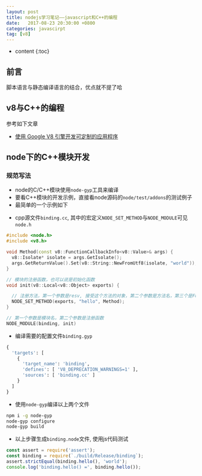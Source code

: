 ```yaml
---
layout: post
title: nodejs学习笔记——javascript和C++的编程
date:   2017-08-23 20:30:00 +0800
categories: javascirpt
tag: [v8]
---
```



* content
{:toc}

## 前言

脚本语言与静态编译语言的结合，优点就不提了哈

## v8与C++的编程

参考如下文章

- [使用 Google V8 引擎开发可定制的应用程序](https://www.ibm.com/developerworks/cn/opensource/os-cn-v8engine/)


## node下的C++模块开发

### 规范写法

- node的C/C++模块使用`node-gyp`工具来编译
- 要看C++模块的开发示例，直接看node源码的`node/test/addons`的测试例子
- 最简单的一个示例如下

+ cpp源文件`binding.cc`, 其中的宏定义`NODE_SET_METHOD`与`NODE_MODULE`可见`node.h`

```cpp
#include <node.h>
#include <v8.h>

void Method(const v8::FunctionCallbackInfo<v8::Value>& args) {
  v8::Isolate* isolate = args.GetIsolate();
  args.GetReturnValue().Set(v8::String::NewFromUtf8(isolate, "world"));
}

// 模块的注册函数，也可以说是初始化函数
void init(v8::Local<v8::Object> exports) {

  // 注册方法，第一个参数是resv, 接受这个方法的对象，第二个参数是方法名，第三个是FunctionCallback, 这个方法的执行体
  NODE_SET_METHOD(exports, "hello", Method);
}

// 第一个参数是模块名，第二个参数是注册函数
NODE_MODULE(binding, init)
```

+ 编译需要的配置文件`binding.gyp`

```python
{
  'targets': [
    {
      'target_name': 'binding',
      'defines': [ 'V8_DEPRECATION_WARNINGS=1' ],
      'sources': [ 'binding.cc' ]
    }
  ]
}
```

+ 使用`node-gyp`编译以上两个文件
```sh
npm i -g node-gyp
node-gyp configure
node-gyp build
```

+ 以上步骤生成`binding.node`文件, 使用js代码测试

```js
const assert = require('assert');
const binding = require(`./build/Release/binding`);
assert.strictEqual(binding.hello(), 'world');
console.log('binding.hello() =', binding.hello());
```
